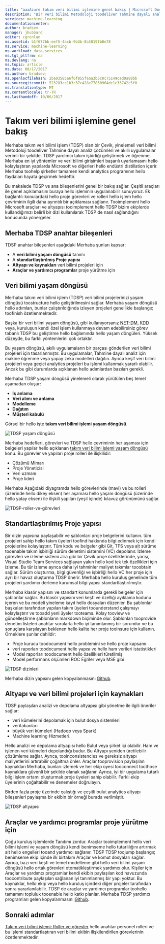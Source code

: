 ```yaml
---
title: "aaaAzure takım veri bilimi işlemine genel bakış | Microsoft Docs"
description: "Bir veri bilimi Metodoloji toodeliver Tahmine dayalı analiz çözümleri sağlar ve akıllı uygulamalar."
services: machine-learning
documentationcenter: 
author: bradsev
manager: jhubbard
editor: cgronlun
ms.assetid: b1f677bb-eef5-4acb-9b3b-8a5819fb0e78
ms.service: machine-learning
ms.workload: data-services
ms.tgt_pltfrm: na
ms.devlang: na
ms.topic: article
ms.date: 08/17/2017
ms.author: bradsev;
ms.openlocfilehash: 2ba03585a6f6f855faaa3b5c0c75149cad0a88bb
ms.sourcegitcommit: 523283cc1b3c37c428e77850964dc1c33742c5f0
ms.translationtype: MT
ms.contentlocale: tr-TR
ms.lasthandoff: 10/06/2017
---
```

# <a name="team-data-science-process-overview"></a>Takım veri bilimi işlemine genel bakış

Merhaba takım veri bilimi işlem (TDSP) olan bir Çevik, yinelemeli veri bilimi Metodoloji toodeliver Tahmine dayalı analiz çözümleri ve akıllı uygulamalar verimli bir şekilde. TDSP yardımcı takım işbirliği geliştirmek ve öğrenme. Merhaba en iyi yöntemler ve veri bilimi girişimleri başarılı uyarlamasını hello kolaylaştıran yapılarda Microsoft ve diğerleri hello endüstri distillation içerir. Merhaba toohelp şirketler tamamen kendi analytics programının hello faydaları hayata geçirmek hedeftir.

Bu makalede TDSP ve ana bileşenlerini genel bir bakış sağlar. Çeşitli araçları ile genel açıklamasını buraya hello işleminin uygulanabilir sunuyoruz. Ek bağlantılı konulardaki hello proje görevleri ve rolleri hello işlem hello çevriminin ilgili daha ayrıntılı bir açıklaması sağlanır. Tooimplement hello Microsoft araçları ve altyapısı tooimplement hello TDSP bizim ekiplerde kullandığımızı belirli bir dizi kullanılarak TDSP de nasıl sağlandığını konusunda yönergeler.

## <a name="key-components-of-hello-tdsp"></a>Merhaba TDSP anahtar bileşenleri

TDSP anahtar bileşenleri aşağıdaki Merhaba şunları kapsar:

- A **veri bilimi yaşam döngüsü** tanımı
- A **standartlaştırılmış Proje yapısı**
- **Altyapı ve kaynakları** veri bilimi projeleri için
- **Araçlar ve yardımcı programlar** proje yürütme için


## <a name="data-science-lifecycle"></a>Veri bilimi yaşam döngüsü

Merhaba takım veri bilimi işlem (TDSP) veri bilimi projelerinizi yaşam döngüsü toostructure hello geliştirilmesini sağlar. Merhaba yaşam döngüsü hello adımları, bunlar çalıştırıldığında izleyen projeleri genellikle başlangıç toofinish özetlenmektedir.

Başka bir veri bilimi yaşam döngüsü, gibi kullanıyorsanız [NET-DM](https://wikipedia.org/wiki/Cross_Industry_Standard_Process_for_Data_Mining), [KDD](https://wikipedia.org/wiki/Data_mining#Process) veya, kuruluşun kendi özel işlem kullanmaya devam edebilirsiniz görev tabanlı TDSP bu geliştirme hello bağlamında hello yaşam döngüleri. Yüksek düzeyde, bu farklı yöntemlerini çok ortaktır. 

Bu yaşam döngüsü, akıllı uygulamaların bir parçası gönderilen veri bilimi projeleri için tasarlanmıştır. Bu uygulamalar, Tahmine dayalı analiz için makine öğrenme veya yapay zeka modelleri dağıtın. Ayrıca keşif veri bilimi projeleri veya geçici analytics projeleri bu işlemi kullanmak yararlı olabilir. Ancak bu gibi durumlarda açıklanan hello adımlardan bazıları gerekli.    

Merhaba TDSP yaşam döngüsü yinelemeli olarak yürütülen beş temel aşamadan oluşur:

* **İş anlama**
* **Veri alımı ve anlama**
* **Modelleme**
* **Dağıtım**
* **Müşteri kabulü**

Görsel bir hello işte **takım veri bilimi işlemi yaşam döngüsü**. 

![TDSP yaşam döngüsü](./media/data-science-process-overview/tdsp-lifecycle.png) 

Merhaba hedefleri, görevleri ve TDSP hello çevriminin her aşaması için belgeleri yapılar hello açıklanan [takım veri bilimi işlemi yaşam döngüsü](data-science-process-lifecycle.md) konu. Bu görevler ve yapıları proje rolleri ile ilişkilidir:

- Çözümü Mimarı
- Proje Yöneticisi
- Veri uzmanı
- Proje lideri 

Merhaba Aşağıdaki diyagramda hello görevlerinde (mavi) ve bu rolleri (üzerinde hello dikey eksen) her aşaması hello yaşam döngüsü (üzerinde hello yatay eksen) ile ilişkili yapıları (yeşil içinde) kılavuz görünümünü sağlar. 

![TDSP-roller-ve-görevleri](./media/data-science-process-overview/tdsp-tasks-by-roles.png)

## <a name="standardized-project-structure"></a>Standartlaştırılmış Proje yapısı

Bir dizin yapısına paylaşabilir ve şablonları proje belgelerini kullanın. tüm projeleri sahip hello takım üyeleri toofind hakkında bilgi edinmek için kendi projelerine kolaylaştırır. Tüm kodu ve belgeler gibi Git, TFS veya alt sürüme tooenable takım işbirliği sürüm denetimi sistemini (VC) depolanır. İzleme görevleri ve izleme sistemi Jira gibi bir Çevik proje özelliklerinde, yarışı, Visual Studio Team Services sağlayan yakın hello kod tek tek özellikleri için izleme. Bu tür izleme ayrıca daha iyi tahminler maliyet takımlar tooobtain sağlar. Sürüm oluşturma, bilgi güvenliği ve işbirliği hello VC her proje için ayrı bir havuz oluşturma TDSP önerir. Merhaba hello kuruluş genelinde tüm projeleri yardımcı derleme kurumsal bilgi yapısı standartlaştırılmıştır.

Merhaba klasör yapısını ve standart konumlarda gerekli belgeler için şablonlar sağlar. Bu klasör yapısını veri keşfi ve özelliği ayıklama kodunu içeren ve bu modeli yineleme kayıt hello dosyaları düzenler. Bu şablonlar başkaları tarafından yapılan takım üyeleri toounderstand çalışmayı kolaylaştırır ve tooadd yeni üyeler tooteams. Kolay tooview ve güncelleştirme şablonların markdown biçiminde olur. Şablonları tooprovide denetim listeleri anahtar sorularla hello iyi tanımlanmış bir sorundur ve bu sonuçlara karşılayan beklenen hello kalite her proje tooinsure için kullanın. Örneklere şunlar dahildir:

- Proje kurucu toodocument hello problemini ve hello proje kapsamı
- veri raporları toodocument hello yapısı ve hello ham verileri istatistikleri
- Model raporları toodocument hello özellikleri türetilmiş
- Model performans ölçümleri ROC Eğriler veya MSE gibi


![TDSP dizinleri](./media/data-science-process-overview/tdsp-dir-structure.png)

Merhaba dizin yapısını gelen kopyalanmasını [Github](https://github.com/Azure/Azure-TDSP-ProjectTemplate).

## <a name="infrastructure-and-resources-for-data-science-projects"></a>Altyapı ve veri bilimi projeleri için kaynakları

TDSP paylaşılan analizi ve depolama altyapısı gibi yönetme ile ilgili öneriler sağlar:

- veri kümelerini depolamak için bulut dosya sistemleri 
- veritabanları
- büyük veri kümeleri (Hadoop veya Spark) 
- Machine learning Hizmetleri. 

Hello analizi ve depolama altyapısı hello Bulut veya şirket içi olabilir. Ham ve işlenen veri kümeleri depolandığı budur. Bu Altyapı yeniden üretilebilir çözümleme sağlar. Ayrıca, tooinconsistencies ve gereksiz altyapı maliyetlerini artırabilir çoğaltma önler. Araçlar tooprovision paylaşılan kaynakları Merhaba, bunları izlemek ve her ekip üyesi tooconnect toothose kaynaklara güvenli bir şekilde olanak sağlanır. Ayrıca, iyi bir uygulama tutarlı bilgi işlem ortamı oluşturmak proje üyeleri sahip olabilir. Farklı ekip üyelerinin çoğaltabilir ve denemeler doğrulayın.

Birden fazla proje üzerinde çalıştığı ve çeşitli bulut analytics altyapı bileşenleri paylaşma bir ekibin bir örneği burada verilmiştir.

![TDSP altyapısı](./media/data-science-process-overview/tdsp-analytics-infra.png)


## <a name="tools-and-utilities-for-project-execution"></a>Araçlar ve yardımcı programlar proje yürütme için

Çoğu kuruluş işlemlerde Tanıtımı zordur. Araçlar tooimplement hello veri bilimi işlemi ve yaşam döngüsü kendi benimseme hello tutarlılığını artırmak alt hello engelleri tooand yardımcı sağlanır. TDSP TDSP toojump başlangıç benimseme ekip içinde ilk birtakım Araçlar ve komut dosyaları sağlar. Ayrıca, bazı veri keşfi ve temel modelleme gibi hello veri bilimi yaşam döngüsü hello ortak görevleri otomatikleştirmek yardımcı olur. Kişiler için Araçlar ve yardımcı programlar kendi ekibin paylaşılan kod havuzunda toocontribute paylaşılan sağlanan iyi tanımlanmış bir yapı yoktur. Bu kaynaklar, hello ekip veya hello kuruluş içindeki diğer projeler tarafından sonra yararlanılabilir. TDSP de araçlar ve yardımcı programlar toohello tamamını topluluk tooenable hello katkı planlar. Merhaba TDSP yardımcı programları gelen kopyalanmasını [Github](https://github.com/Azure/Azure-TDSP-Utilities).


## <a name="next-steps"></a>Sonraki adımlar

[Takım veri bilimi işlemi: Roller ve görevler](https://github.com/Azure/Microsoft-TDSP/blob/master/Docs/roles-tasks.md) hello anahtar personel rolleri ve bu işlemi standartlaştıran veri bilimi ekibin ilişkilendirilen görevlerinin özetlenmektedir. 
